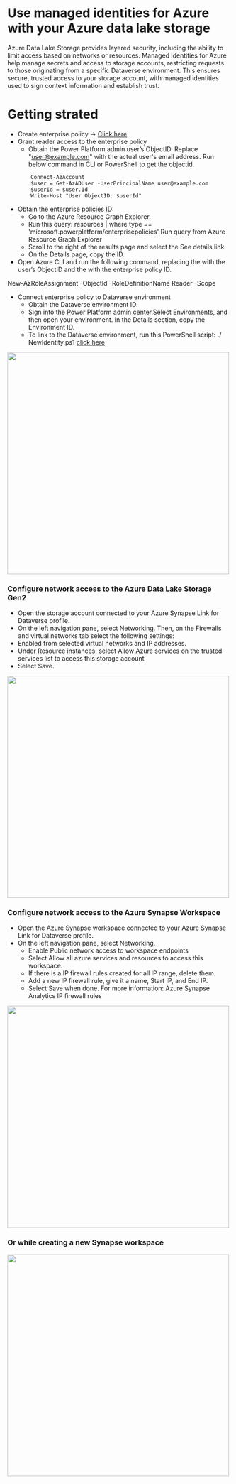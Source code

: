 # Use managed identities for Azure with your Azure data lake storage
Azure Data Lake Storage provides layered security, including the ability to limit access based on networks or resources. Managed identities for Azure help manage secrets and access to storage accounts, restricting requests to those originating from a specific Dataverse environment. This ensures secure, trusted access to your storage account, with managed identities used to sign context information and establish trust.

# Getting strated

- Create enterprise policy &rarr; [Click here](https://github.com/microsoft/powercat-automation-kit/blob/Flow-byodl/AutomationKit_Flow_BYODL/Control%20Center/Flow%20Monitoring/Flow%20Monitoring%20with%20Azure%20Synapse%20link/Synapse-with-managed-identity-azure-template/CreateIdentityEnterprisePolicy.ps1) 
- Grant reader access to the enterprise policy 
  - Obtain the Power Platform admin user’s ObjectID. Replace "user@example.com" with the actual user's email address. Run below command in CLI or PowerShell to get the objectid.
  ```
      Connect-AzAccount
      $user = Get-AzADUser -UserPrincipalName user@example.com
      $userId = $user.Id
      Write-Host "User ObjectID: $userId"

 - Obtain the enterprise policies ID:
    - Go to the Azure Resource Graph Explorer.
    - Run this query: resources | where type == 'microsoft.powerplatform/enterprisepolicies' Run query from Azure Resource Graph Explorer
    - Scroll to the right of the results page and select the See details link.
    - On the Details page, copy the ID.
- Open Azure CLI and run the following command, replacing the <objId> with the user’s ObjectID and the <EP Resource Id> with the enterprise policy ID.


New-AzRoleAssignment -ObjectId <objId> -RoleDefinitionName Reader -Scope <EP Resource Id>

- Connect enterprise policy to Dataverse environment
  - Obtain the Dataverse environment ID.
  - Sign into the Power Platform admin center.Select Environments, and then open your environment. In the Details section, copy the Environment ID.
  - To link to the Dataverse environment, run this PowerShell script: ./ NewIdentity.ps1 [click here](https://github.com/microsoft/powercat-automation-kit/blob/Flow-byodl/AutomationKit_Flow_BYODL/Control%20Center/Flow%20Monitoring/Flow%20Monitoring%20with%20Azure%20Synapse%20link/Synapse-with-managed-identity-azure-template/NewIdentity.ps1)
  
<img src="https://user-images.githubusercontent.com/29349597/232248283-27c05d8e-4553-4771-800f-60754f3a2317.png" width="500" />

### Configure network access to the Azure Data Lake Storage Gen2

- Open the storage account connected to your Azure Synapse Link for Dataverse profile.
- On the left navigation pane, select Networking. Then, on the Firewalls and virtual networks tab select the following settings:
- Enabled from selected virtual networks and IP addresses.
- Under Resource instances, select Allow Azure services on the trusted services list to access this storage account
- Select Save.

<img src="https://user-images.githubusercontent.com/29349597/232248314-a6e3a007-c76c-420e-8eef-aaa65de924f6.png" width="500" />

### Configure network access to the Azure Synapse Workspace
- Open the Azure Synapse workspace connected to your Azure Synapse Link for Dataverse profile.
 - On the left navigation pane, select Networking.
    - Enable Public network access to workspace endpoints
    - Select Allow all azure services and resources to access this workspace.
    - If there is a IP firewall rules created for all IP range, delete them.
    - Add a new IP firewall rule, give it a name, Start IP, and End IP.
    - Select Save when done. For more information: Azure Synapse Analytics IP firewall rules

<img src="https://user-images.githubusercontent.com/29349597/232248437-4d7b95e0-85c0-4c99-ba70-3f80c43ccfe4.png" width="500" />

### Or while creating a new Synapse workspace 
<img src="https://user-images.githubusercontent.com/29349597/232248435-fdeb4a21-462f-4256-8ab9-37e24618a693.png" width="500" />



